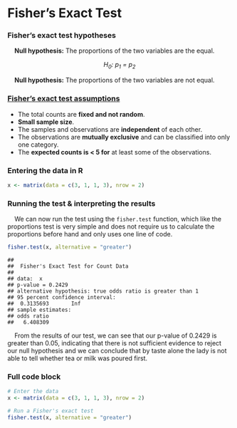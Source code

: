 
# Fisher’s Exact Test

### Fisher’s exact test hypotheses

    **Null hypothesis:** The proportions of the two variables are the
equal.
<center>
<i>H<sub>0</sub>: p<sub>1</sub> = p<sub>2</sub></i>
</center>

    **Null hypothesis:** The proportions of the two variables are not
equal.

### [Fisher’s exact test assumptions](https://online.stat.psu.edu/stat504/lesson/3/3.3)

-   The total counts are **fixed and not random**.
-   **Small sample size**.
-   The samples and observations are **independent** of each other.
-   The observations are **mutually exclusive** and can be classified
    into only one category.
-   The **expected counts is &lt; 5 for** at least some of the
    observations.

### Entering the data in R

``` r
x <- matrix(data = c(3, 1, 1, 3), nrow = 2)
```

### Running the test & interpreting the results

    We can now run the test using the `fisher.test` function, which like
the proportions test is very simple and does not require us to calculate
the proportions before hand and only uses one line of code.

``` r
fisher.test(x, alternative = "greater")
```

    ## 
    ##  Fisher's Exact Test for Count Data
    ## 
    ## data:  x
    ## p-value = 0.2429
    ## alternative hypothesis: true odds ratio is greater than 1
    ## 95 percent confidence interval:
    ##  0.3135693       Inf
    ## sample estimates:
    ## odds ratio 
    ##   6.408309

    From the results of our test, we can see that our p-value of 0.2429
is greater than 0.05, indicating that there is not sufficient evidence
to reject our null hypothesis and we can conclude that by taste alone
the lady is not able to tell whether tea or milk was poured first.

### Full code block

``` r
# Enter the data
x <- matrix(data = c(3, 1, 1, 3), nrow = 2)

# Run a Fisher's exact test
fisher.test(x, alternative = "greater")
```

